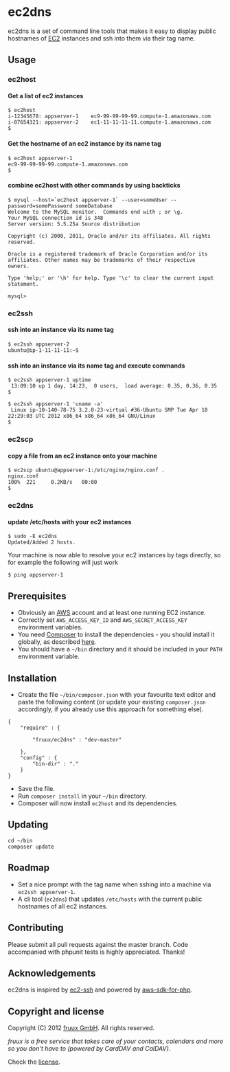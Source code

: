 # ec2dns

ec2dns is a set of command line tools that makes it easy to display public hostnames of [EC2](http://aws.amazon.com/ec2/) instances and ssh into them via their tag name.

## Usage

### ec2host

#### Get a list of ec2 instances

```
$ ec2host
i-12345678: appserver-1    ec9-99-99-99-99.compute-1.amazonaws.com
i-87654321: appserver-2    ec1-11-11-11-11.compute-1.amazonaws.com
$
```

#### Get the hostname of an ec2 instance by its name tag

```
$ ec2host appserver-1
ec9-99-99-99-99.compute-1.amazonaws.com
$
```

#### combine ec2host with other commands by using backticks

```
$ mysql --host=`ec2host appserver-1` --user=someUser --password=somePassword someDatabase
Welcome to the MySQL monitor.  Commands end with ; or \g.
Your MySQL connection id is 348
Server version: 5.5.25a Source distribution

Copyright (c) 2000, 2011, Oracle and/or its affiliates. All rights reserved.

Oracle is a registered trademark of Oracle Corporation and/or its
affiliates. Other names may be trademarks of their respective
owners.

Type 'help;' or '\h' for help. Type '\c' to clear the current input statement.

mysql>
```

### ec2ssh

#### ssh into an instance via its name tag

```
$ ec2ssh appserver-2
ubuntu@ip-1-11-11-11:~$
```

#### ssh into an instance via its name tag and execute commands

```
$ ec2ssh appserver-1 uptime
 13:09:10 up 1 day, 14:23,  0 users,  load average: 0.35, 0.36, 0.35
$

$ ec2ssh appserver-1 'uname -a'
 Linux ip-10-140-78-75 3.2.0-23-virtual #36-Ubuntu SMP Tue Apr 10 22:29:03 UTC 2012 x86_64 x86_64 x86_64 GNU/Linux
$
```

### ec2scp

#### copy a file from an ec2 instance onto your machine

```
$ ec2scp ubuntu@appserver-1:/etc/nginx/nginx.conf .
nginx.conf                                                                           100%  221     0.2KB/s   00:00
$
```

### ec2dns

#### update /etc/hosts with your ec2 instances

```
$ sudo -E ec2dns
Updated/Added 2 hosts.
```

Your machine is now able to resolve your ec2 instances by tags directly, so for example the following will just work

```
$ ping appserver-1
```

## Prerequisites

* Obviously an [AWS](http://aws.amazon.com) account and at least one running EC2 instance.
* Correctly set `AWS_ACCESS_KEY_ID` and `AWS_SECRET_ACCESS_KEY` environment variables.
* You need [Composer](http://getcomposer.org) to install the dependencies - you should install it globally, as described [here](http://getcomposer.org/doc/00-intro.md#globally).
* You should have a `~/bin` directory and it should be included in your `PATH` environment variable.

## Installation

* Create the file `~/bin/composer.json` with your favourite text editor and paste the following content (or update your existing `composer.json` accordingly, if you already use this approach for something else).

```
{
    "require" : {

        "fruux/ec2dns" : "dev-master"

    },
    "config" : {
        "bin-dir" : "."
    }
}
```

* Save the file.
* Run `composer install` in your `~/bin` directory.
* Composer will now install `ec2host` and its dependencies.

## Updating

```
cd ~/bin
composer update
```

## Roadmap

* Set a nice prompt with the tag name when sshing into a machine via `ec2ssh appserver-1`.
* A cli tool (`ec2dns`) that updates `/etc/hosts` with the current public hostnames of all ec2 instances.

## Contributing

Please submit all pull requests against the master branch. Code accompanied with phpunit tests is highly appreciated. Thanks!

## Acknowledgements

ec2dns is inspired by [ec2-ssh](http://github.com/Instagram/ec2-ssh) and powered by [aws-sdk-for-php](http://github.com/amazonwebservices/aws-sdk-for-php).

## Copyright and license

Copyright (C) 2012 [fruux GmbH](http://fruux.com). All rights reserved.

*fruux is a free service that takes care of your contacts, calendars and more so you don't have to (powered by CardDAV and CalDAV).*

Check the [license](https://github.com/fruux/ec2dns/blob/master/LICENSE).